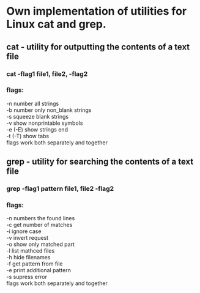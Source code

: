 # Own implementation of utilities for Linux cat and grep.  

## cat - utility for outputting the contents of a text file  
### cat -flag1 file1, file2, -flag2
### flags:  
-n number all strings  
-b number only non_blank strings  
-s squeeze blank strings  
-v show nonprintable symbols  
-e (-E) show strings end  
-t (-T) show tabs  
flags work both separately and together

## grep - utility for searching the contents of a text file  
### grep -flag1 pattern file1, file2 -flag2
### flags:  
-n numbers the found lines  
-c get number of matches  
-i ignore case  
-v invert request  
-o show only matched part  
-l list mathced files  
-h hide filenames  
-f get pattern from file  
-e print additional pattern  
-s supress error  
flags work both separately and together  
